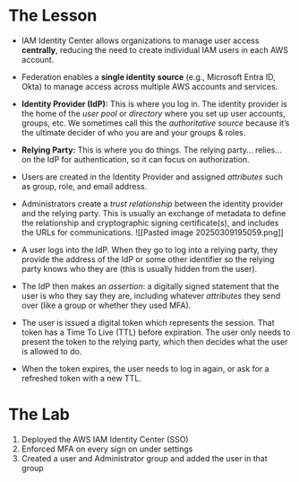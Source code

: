 # The Lesson

- IAM Identity Center allows organizations to manage user access **centrally**, reducing the need to create individual IAM users in each AWS account. 
- Federation enables a **single identity source** (e.g., Microsoft Entra ID, Okta) to manage access across multiple AWS accounts and services.
- **Identity Provider (IdP):** This is where you log in. The identity provider is the home of the _user pool_ or _directory_ where you set up user accounts, groups, etc. We sometimes call this the _authoritative source_ because it’s the ultimate decider of who you are and your groups & roles.
- **Relying Party:** This is where you do things. The relying party… relies… on the IdP for authentication, so it can focus on authorization.
- Users are created in the Identity Provider and assigned _attributes_ such as group, role, and email address.
- Administrators create a _trust relationship_ between the identity provider and the relying party. This is usually an exchange of metadata to define the relationship and cryptographic signing certificate(s), and includes the URLs for communications.
![[Pasted image 20250309195059.png]]

- A user logs into the IdP. When they go to log into a relying party, they provide the address of the IdP or some other identifier so the relying party knows who they are (this is usually hidden from the user).
- The IdP then makes an _assertion_: a digitally signed statement that the user is who they say they are, including whatever _attributes_ they send over (like a group or whether they used MFA).
- The user is issued a digital token which represents the session. That token has a Time To Live (TTL) before expiration. The user only needs to present the token to the relying party, which then decides what the user is allowed to do.
- When the token expires, the user needs to log in again, or ask for a refreshed token with a new TTL.
# The Lab

1. Deployed the AWS IAM Identity Center (SSO)
2. Enforced MFA on every sign on under settings
3. Created a user and Administrator group and added the user in that group